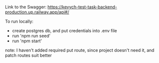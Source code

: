Link to the Swagger: https://kevych-test-task-backend-production.up.railway.app/api#/

To run locally:

- create postgres db, and put credentials into .env file
- run 'npm run seed'
- run 'npm start'

note: I haven't added required put route, since project doesn't need it, and patch routes suit better
